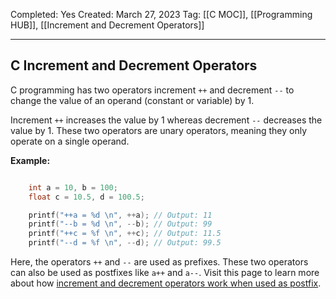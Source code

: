 Completed: Yes
Created: March 27, 2023
Tag: [[C MOC]], [[Programming HUB]], [[Increment and Decrement Operators]]

---
## C Increment and Decrement Operators

C programming has two operators increment `++` and decrement `--` to change the value of an operand (constant or variable) by 1.

Increment `++` increases the value by 1 whereas decrement `--` decreases the value by 1. These two operators are unary operators, meaning they only operate on a single operand.

**Example:**
```c

    int a = 10, b = 100;
    float c = 10.5, d = 100.5;

    printf("++a = %d \n", ++a); // Output: 11
    printf("--b = %d \n", --b); // Output: 99
    printf("++c = %f \n", ++c); // Output: 11.5
    printf("--d = %f \n", --d); // Output: 99.5

```

Here, the operators `++` and `--` are used as prefixes. These two operators can also be used as postfixes like `a++` and `a--`. Visit this page to learn more about how [increment and decrement operators work when used as postfix](https://www.programiz.com/article/increment-decrement-operator-difference-prefix-postfix "Increment Operator as postfix").